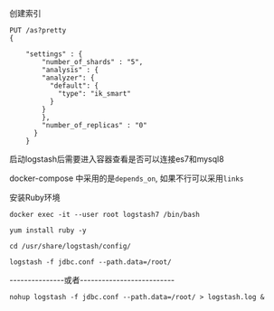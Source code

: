 创建索引
```
PUT /as?pretty
{
  
    "settings" : {
        "number_of_shards" : "5",
        "analysis" : {
        "analyzer": {
          "default": {
            "type": "ik_smart"
          }
        }
        },
        "number_of_replicas" : "0"
      }
    }
```

启动logstash后需要进入容器查看是否可以连接es7和mysql8

docker-compose 中采用的是`depends_on`, 如果不行可以采用`links`

安装Ruby环境

`docker exec -it --user root logstash7 /bin/bash`

`yum install ruby -y`

`cd /usr/share/logstash/config/`

`logstash -f jdbc.conf --path.data=/root/`

---------------或者--------------------------

`nohup logstash -f jdbc.conf --path.data=/root/ > logstash.log &`